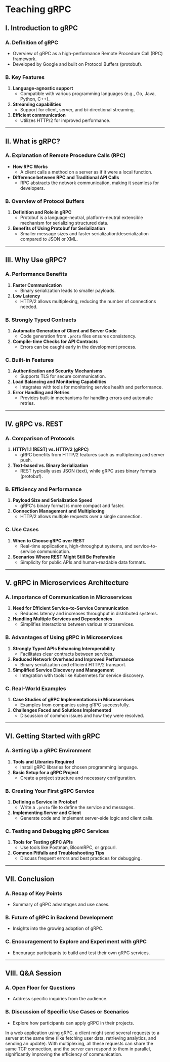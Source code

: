 # Teaching gRPC

## I. Introduction to gRPC

### A. Definition of gRPC

- Overview of gRPC as a high-performance Remote Procedure Call (RPC) framework.
- Developed by Google and built on Protocol Buffers (protobuf).

### B. Key Features

1. **Language-agnostic support**
   - Compatible with various programming languages (e.g., Go, Java, Python, C++).
2. **Streaming capabilities**
   - Support for client, server, and bi-directional streaming.
3. **Efficient communication**
   - Utilizes HTTP/2 for improved performance.

---

## II. What is gRPC?

### A. Explanation of Remote Procedure Calls (RPC)

- **How RPC Works**
  - A client calls a method on a server as if it were a local function.
- **Difference between RPC and Traditional API Calls**
  - RPC abstracts the network communication, making it seamless for developers.

### B. Overview of Protocol Buffers

1. **Definition and Role in gRPC**
   - Protobuf is a language-neutral, platform-neutral extensible mechanism for serializing structured data.
2. **Benefits of Using Protobuf for Serialization**
   - Smaller message sizes and faster serialization/deserialization compared to JSON or XML.

---

## III. Why Use gRPC?

### A. Performance Benefits

1. **Faster Communication**
   - Binary serialization leads to smaller payloads.
2. **Low Latency**
   - HTTP/2 allows multiplexing, reducing the number of connections needed.

### B. Strongly Typed Contracts

1. **Automatic Generation of Client and Server Code**
   - Code generation from `.proto` files ensures consistency.
2. **Compile-time Checks for API Contracts**
   - Errors can be caught early in the development process.

### C. Built-in Features

1. **Authentication and Security Mechanisms**
   - Supports TLS for secure communication.
2. **Load Balancing and Monitoring Capabilities**
   - Integrates with tools for monitoring service health and performance.
3. **Error Handling and Retries**
   - Provides built-in mechanisms for handling errors and automatic retries.

---

## IV. gRPC vs. REST

### A. Comparison of Protocols

1. **HTTP/1.1 (REST) vs. HTTP/2 (gRPC)**
   - gRPC benefits from HTTP/2 features such as multiplexing and server push.
2. **Text-based vs. Binary Serialization**
   - REST typically uses JSON (text), while gRPC uses binary formats (protobuf).

### B. Efficiency and Performance

1. **Payload Size and Serialization Speed**
   - gRPC's binary format is more compact and faster.
2. **Connection Management and Multiplexing**
   - HTTP/2 allows multiple requests over a single connection.

### C. Use Cases

1. **When to Choose gRPC over REST**
   - Real-time applications, high-throughput systems, and service-to-service communication.
2. **Scenarios Where REST Might Still Be Preferable**
   - Simplicity for public APIs and human-readable data formats.

---

## V. gRPC in Microservices Architecture

### A. Importance of Communication in Microservices

1. **Need for Efficient Service-to-Service Communication**
   - Reduces latency and increases throughput in distributed systems.
2. **Handling Multiple Services and Dependencies**
   - Simplifies interactions between various microservices.

### B. Advantages of Using gRPC in Microservices

1. **Strongly Typed APIs Enhancing Interoperability**
   - Facilitates clear contracts between services.
2. **Reduced Network Overhead and Improved Performance**
   - Binary serialization and efficient HTTP/2 transport.
3. **Simplified Service Discovery and Management**
   - Integration with tools like Kubernetes for service discovery.

### C. Real-World Examples

1. **Case Studies of gRPC Implementations in Microservices**
   - Examples from companies using gRPC successfully.
2. **Challenges Faced and Solutions Implemented**
   - Discussion of common issues and how they were resolved.

---

## VI. Getting Started with gRPC

### A. Setting Up a gRPC Environment

1. **Tools and Libraries Required**
   - Install gRPC libraries for chosen programming language.
2. **Basic Setup for a gRPC Project**
   - Create a project structure and necessary configuration.

### B. Creating Your First gRPC Service

1. **Defining a Service in Protobuf**
   - Write a `.proto` file to define the service and messages.
2. **Implementing Server and Client**
   - Generate code and implement server-side logic and client calls.

### C. Testing and Debugging gRPC Services

1. **Tools for Testing gRPC APIs**
   - Use tools like Postman, BloomRPC, or grpcurl.
2. **Common Pitfalls and Troubleshooting Tips**
   - Discuss frequent errors and best practices for debugging.

---

## VII. Conclusion

### A. Recap of Key Points

- Summary of gRPC advantages and use cases.

### B. Future of gRPC in Backend Development

- Insights into the growing adoption of gRPC.

### C. Encouragement to Explore and Experiment with gRPC

- Encourage participants to build and test their own gRPC services.

---

## VIII. Q&A Session

### A. Open Floor for Questions

- Address specific inquiries from the audience.

### B. Discussion of Specific Use Cases or Scenarios

- Explore how participants can apply gRPC in their projects.

In a web application using gRPC, a client might send several requests to a server at the same time (like fetching user data, retrieving analytics, and sending an update). With multiplexing, all these requests can share the same TCP connection, and the server can respond to them in parallel, significantly improving the efficiency of communication.
